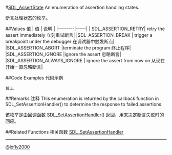 #[SDL_AssertState](https://wiki.libsdl.org/SDL_AssertState)
An enumeration of assertion handling states.

断言处理状态的枚举。

##Values 值
| 值 | 说明 |
|--------|-----|
| SDL_ASSERTION_RETRY| retry the assert immediately 立刻重试断言|
|SDL_ASSERTION_BREAK | trigger a breakpoint under the debugger 在调试器中触发断点|
|SDL_ASSERTION_ABORT |terminate the program 终止程序|
|SDL_ASSERTION_IGNORE |ignore the assert 忽略断言|
|SDL_ASSERTION_ALWAYS_IGNORE | ignore the assert from now on 从现在开始一直忽略断言|

##Code Examples 代码示例
```
暂无。
```

##Remarks 注释
This enumeration is returned by the callback function in SDL_SetAssertionHandler() to determine the response to failed assertions.

该枚举是由回调函数 [SDL_SetAssertionHandler](../Functions/SDL_SetAssertionHandler.md)() 返回，用来决定断言失败时的回应。

##Related Functions 相关函数
[SDL_SetAssertionHandler](../Functions/SDL_SetAssertionHandler.md)

---
@[lxfly2000](https://github.com/lxfly2000)

